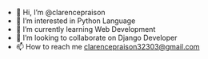 - 👋 Hi, I’m @clarencepraison
- 👀 I’m interested in Python Language
- 🌱 I’m currently learning Web Development
- 💞️ I’m looking to collaborate on Django Developer
- 📫 How to reach me clarencepraison32303@gmail.com

<!---
clarencepraison/clarencepraison is a ✨ special ✨ repository because its `README.md` (this file) appears on your GitHub profile.
You can click the Preview link to take a look at your changes.
--->
